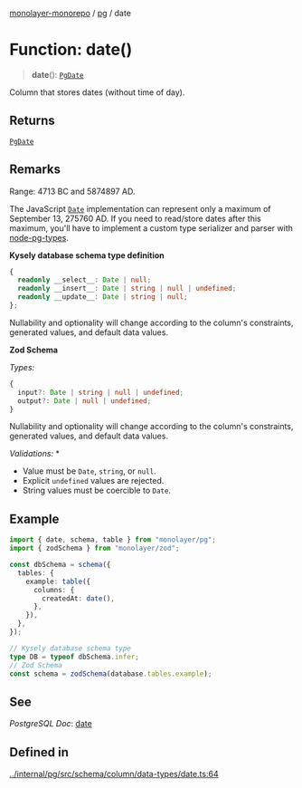 [monolayer-monorepo](../../index.md) / [pg](../index.md) / date

# Function: date()

> **date**(): [`PgDate`](../classes/PgDate.md)

Column that stores dates (without time of day).

## Returns

[`PgDate`](../classes/PgDate.md)

## Remarks

Range: 4713 BC and 5874897 AD.

The JavaScript [`Date`](https://developer.mozilla.org/en-US/docs/Web/JavaScript/Reference/Global_Objects/Date#the_epoch_timestamps_and_invalid_date) implementation
can represent only a maximum of September 13, 275760 AD.
If you need to read/store dates after this maximum, you'll have to implement a custom type
serializer and parser with [node-pg-types](https://github.com/brianc/node-pg-types).

**Kysely database schema type definition**
```ts
{
  readonly __select__: Date | null;
  readonly __insert__: Date | string | null | undefined;
  readonly __update__: Date | string | null;
};
```
Nullability and optionality will change according to the column's constraints, generated values, and default data values.

**Zod Schema**

*Types:*
```ts
{
  input?: Date | string | null | undefined;
  output?: Date | null | undefined;
}
```
Nullability and optionality will change according to the column's constraints, generated values, and default data values.

*Validations:* *
- Value must be `Date`, `string`, or `null`.
- Explicit `undefined` values are rejected.
- String values must be coercible to `Date`.

## Example

```ts
import { date, schema, table } from "monolayer/pg";
import { zodSchema } from "monolayer/zod";

const dbSchema = schema({
  tables: {
    example: table({
      columns: {
        createdAt: date(),
      },
    }),
  },
});

// Kysely database schema type
type DB = typeof dbSchema.infer;
// Zod Schema
const schema = zodSchema(database.tables.example);
```

## See

*PostgreSQL Doc*: [date](https://www.postgresql.org/docs/current/datatype-datetime.html#DATATYPE-DATETIME)

## Defined in

[../internal/pg/src/schema/column/data-types/date.ts:64](https://github.com/dunkelbraun/monolayer/blob/6bdf3be3c6969418f99f4a76945aeb545cab66bd/internal/pg/src/schema/column/data-types/date.ts#L64)
